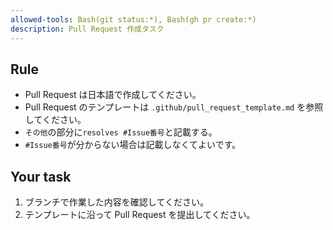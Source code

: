 ```yaml
---
allowed-tools: Bash(git status:*), Bash(gh pr create:*)
description: Pull Request 作成タスク
---
```


## Rule

- Pull Request は日本語で作成してください。
- Pull Request のテンプレートは `.github/pull_request_template.md` を参照してください。
- `その他`の部分に`resolves #Issue番号`と記載する。
- `#Issue番号`が分からない場合は記載しなくてよいです。

## Your task

1. ブランチで作業した内容を確認してください。
2. テンプレートに沿って Pull Request を提出してください。
